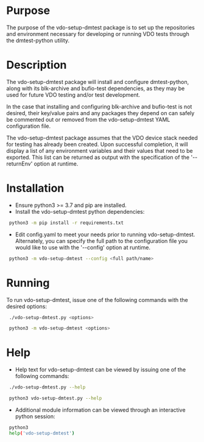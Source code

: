 # Purpose
The purpose of the vdo-setup-dmtest package is to set up the repositories and environment necessary
for developing or running VDO tests through the dmtest-python utility.

# Description
The vdo-setup-dmtest package will install and configure dmtest-python, along with its blk-archive
and bufio-test dependencies, as they may be used for future VDO testing and/or test development.

In the case that installing and configuring blk-archive and bufio-test is not desired, their
key/value pairs and any packages they depend on can safely be commented out or removed from the
vdo-setup-dmtest YAML configuration file.

The vdo-setup-dmtest package assumes that the VDO device stack needed for testing has already been
created. Upon successful completion, it will display a list of any environment variables and their
values that need to be exported. This list can be returned as output with the specification of the
'--returnEnv' option at runtime.

# Installation

- Ensure python3 >= 3.7 and pip are installed.
- Install the vdo-setup-dmtest python dependencies:

```bash
 python3 -m pip install -r requirements.txt
```

- Edit config.yaml to meet your needs prior to running vdo-setup-dmtest. Alternately, you can
  specify the full path to the configuration file you would like to use with the '--config'
  option at runtime.

```bash
 python3 -m vdo-setup-dmtest --config <full path/name>
```

# Running

To run vdo-setup-dmtest, issue one of the following commands with the desired options:

```bash
 ./vdo-setup-dmtest.py <options>
```

```bash
 python3 -m vdo-setup-dmtest <options>
```

# Help

- Help text for vdo-setup-dmtest can be viewed by issuing one of the following commands:

```bash
 ./vdo-setup-dmtest.py --help
```

```bash
 python3 vdo-setup-dmtest.py --help
```

- Additional module information can be viewed through an interactive python session:

```bash
 python3
 help('vdo-setup-dmtest')
```

